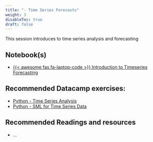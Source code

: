```yaml
---
title: "- Time Series Forecasts"
weight: 3
disableToc: true
draft: false
---
```


This session introduces to time series analysis and forecasting


## Notebook(s)

* [{{< awesome fas fa-laptop-code >}} Introduction to Timeseries Forecasting](https://colab.research.google.com/github/aaubs/ds-master/blob/main/notebooks/M1-sml-timeseries-2.ipynb)



## Recommended Datacamp exercises:

   * [Python - Time Series Analysis](https://app.datacamp.com/learn/courses/time-series-analysis-in-python)
   * [Python - SML for Time Series Data](https://app.datacamp.com/learn/courses/machine-learning-for-time-series-data-in-python)
   

   
## Recommended Readings and resources

* ...
